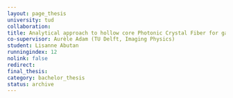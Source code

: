 ```yaml
---
layout: page_thesis
university: tud
collaboration:
title: Analytical approach to hollow core Photonic Crystal Fiber for gas sensing
co-supervisor: Aurèle Adam (TU Delft, Imaging Physics)
student: Lisanne Abutan
runningindex: 12
nolink: false
redirect:
final_thesis:
category: bachelor_thesis
status: archive
---
```

